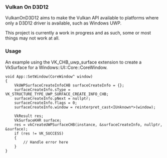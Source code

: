 ### Vulkan On D3D12

VulkanOnD3D12 aims to make the Vulkan API available to platforms where only a
D3D12 driver is available, such as Windows UWP.

This project is currently a work in progress and as such, some or most things
may not work at all.

### Usage

An example using the VK_CHB_uwp_surface extension to create a VkSurface for a
Windows::UI::Core::CoreWindow.

```
void App::SetWindow(CoreWindow^ window)
{
    VkUWPSurfaceCreateInfoCHB surfaceCreateInfo = {};
    surfaceCreateInfo.sType = VK_STRUCTURE_TYPE_UWP_SURFACE_CREATE_INFO_CHB;
    surfaceCreateInfo.pNext = nullptr;
    surfaceCreateInfo.flags = 0;
    surfaceCreateInfo.window = reinterpret_cast<IUnknown*>(window);

    VkResult res;
    VkSurfaceKHR surface;
    res = vkCreateUWPSurfaceCHB(instance, &surfaceCreateInfo, nullptr, &surface);
    if (res != VK_SUCCESS)
    {
        // Handle error here
    }
}
```
